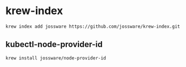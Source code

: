 # krew-index

``` shell
krew index add jossware https://github.com/jossware/krew-index.git
```

## kubectl-node-provider-id

``` shell
krew install jossware/node-provider-id
```
